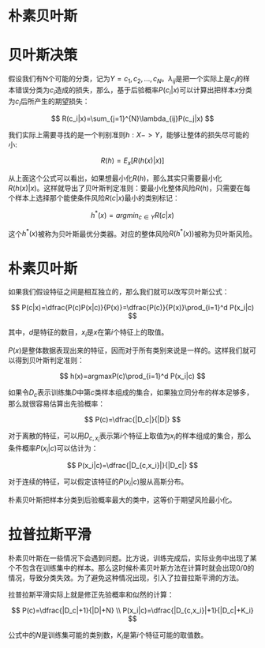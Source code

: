 # 朴素贝叶斯

# 贝叶斯决策

假设我们有N个可能的分类，记为$Y={c_1,c_2,...,c_N}$。$\lambda_{ij}$是把一个实际上是$c_j$的样本错误分类为$c_i$造成的损失，那么，基于后验概率$P(c_i|x)$可以计算出把样本$x$分类为$c_i$后所产生的期望损失：

$$
R(c_i|x)=\sum_{j=1}^{N}\lambda_{ij}P(c_j|x)
$$

我们实际上需要寻找的是一个判别准则$h: X->Y$，能够让整体的损失尽可能的小:

$$
R(h)=E_x[R(h(x)|x)]
$$

从上面这个公式可以看出，如果想最小化$R(h)$，那么其实只需要最小化$R(h(x)|x)$。这样就导出了贝叶斯判定准则：要最小化整体风险$R(h)$，只需要在每个样本上选择那个能使条件风险$R(c|x)$最小的类别标记：

$$
h^*(x)={argmin}_{c\in Y}R(c|x)
$$

这个$h^*(x)$被称为贝叶斯最优分类器。对应的整体风险$R(h^*(x))$被称为贝叶斯风险。

# 朴素贝叶斯

如果我们假设特征之间是相互独立的，那么我们就可以改写贝叶斯公式：

$$
P(c|x)=\dfrac{P(c)P(x|c)}{P(x)}=\dfrac{P(c)}{P(x)}\prod_{i=1}^d P(x_i|c)
$$

其中，$d$是特征的数目，$x_i$是$x$在第$i$个特征上的取值。

$P(x)$是整体数据表现出来的特征，因而对于所有类别来说是一样的。这样我们就可以得到贝叶斯判定准则：

$$
h(x)=argmaxP(c)\prod_{i=1}^d P(x_i|c)
$$

如果令$D_c$表示训练集$D$中第$c$类样本组成的集合，如果独立同分布的样本足够多，那么就很容易估算出先验概率：

$$
P(c)=\dfrac{|D_c|}{|D|}
$$

对于离散的特征，可以用$D_{c,x_i}$表示第$i$个特征上取值为$x_i$的样本组成的集合，那么条件概率$P(x_i|c)$可以估计为：

$$
P(x_i|c)=\dfrac{|D_{c,x_i}|}{|D_c|}
$$

对于连续的特征，可以假定该特征的$P(x_i|c)$服从高斯分布。

朴素贝叶斯把样本分类到后验概率最大的类中，这等价于期望风险最小化。

# 拉普拉斯平滑

朴素贝叶斯在一些情况下会遇到问题。比方说，训练完成后，实际业务中出现了某个不包含在训练集中的样本。那么这时候朴素贝叶斯方法在计算时就会出现$0/0$的情况，导致分类失效。为了避免这种情况出现，引入了拉普拉斯平滑的方法。

拉普拉斯平滑实际上就是修正先验概率和似然的计算：

$$
P(c)=\dfrac{|D_c|+1}{|D|+N} \\
P(x_i|c)=\dfrac{|D_{c,x_i}|+1}{|D_c|+K_i}
$$

公式中的$N$是训练集可能的类别数，$K_i$是第$i$个特征可能的取值数。